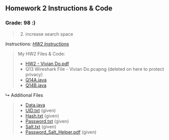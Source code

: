 ## Homework 2 Instructions & Code

### Grade: 98 :)
>2. increase search space

*Instructions: [HW2 Instructions](https://github.com/odnaiviv/CSC-4222/blob/main/HW2/HW2.pdf)*

>My HW2 Files & Code: 
>* [HW2 - Vivian Do.pdf](https://github.com/odnaiviv/CSC-4222/blob/main/HW2/HW2%20-%20Vivian%20Do.pdf)
>* Q13 Wireshark File - Vivian Do.pcapng (deleted on here to protect privacy)
>* [Q14A.java](https://github.com/odnaiviv/CSC-4222/blob/main/HW2/Q14A.java)
>* [Q14B.java](https://github.com/odnaiviv/CSC-4222/blob/main/HW2/Q14B.java)

↳ Additional Files
>* [Data.java](https://github.com/odnaiviv/CSC-4222/blob/main/HW2/Data.java)
>* [UID.txt](https://github.com/odnaiviv/CSC-4222/blob/main/HW2/UID.txt) (given)
>* [Hash.txt](https://github.com/odnaiviv/CSC-4222/blob/main/HW2/Hash.txt) (given)
>* [Password.txt](https://github.com/odnaiviv/CSC-4222/blob/main/HW2/Password.txt) (given)
>* [Salt.txt](https://github.com/odnaiviv/CSC-4222/blob/main/HW2/Salt.txt) (given)
>* [Password_Salt_Helper.pdf](https://github.com/odnaiviv/CSC-4222/blob/main/HW2/Password_Salt_Helper.pdf) (given)
